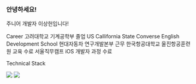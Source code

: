### 안녕하세요!
주니어 개발자 이상헌입니다! 

Career 
고려대학교 기계공학부 졸업
US Callifornia State Converse English Development School
현대자동차 연구개발본부 근무
한국항공대학교 울진항공훈련원 교육 수료
서울직무캠프 iOS 개발자 과정 수료


Technical Stack


<img src="https://img.shields.io/badge/iOS-3DDC84?style=flat-square&logo=APPLE&logoColor=white"/>
<img src="https://img.shields.io/static/v1?label=Swift&message=&color=Blue"/>


<!--
**Aaron-sangheonlee/Aaron-sangheonlee** is a ✨ _special_ ✨ repository because its `README.md` (this file) appears on your GitHub profile.

Here are some ideas to get you started:

- 🔭 I’m currently working on ...
- 🌱 I’m currently learning ...
- 👯 I’m looking to collaborate on ...
- 🤔 I’m looking for help with ...
- 💬 Ask me about ...
- 📫 How to reach me: ...
- 😄 Pronouns: ...
- ⚡ Fun fact: ...
-->
